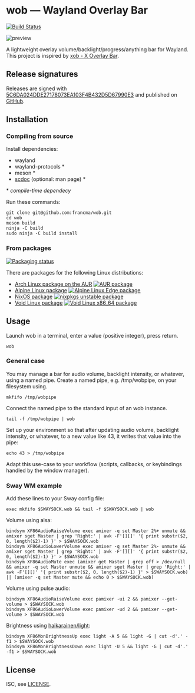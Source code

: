 # wob — Wayland Overlay Bar

[![Build Status](https://travis-ci.com/francma/wob.svg?branch=master)](https://travis-ci.com/francma/wob)

![preview](https://martinfranc.eu/wob-preview.svg)

A lightweight overlay volume/backlight/progress/anything bar for Wayland. This project is inspired by [xob - X Overlay Bar](https://github.com/florentc/xob).

## Release signatures

Releases are signed with [5C6DA024DDE27178073EA103F4B432D5D67990E3](https://keys.openpgp.org/vks/v1/by-fingerprint/5C6DA024DDE27178073EA103F4B432D5D67990E3) and published on [GitHub](https://github.com/francma/wob/releases).

## Installation

### Compiling from source

Install dependencies:

- wayland
- wayland-protocols \*
- meson \*
- [scdoc](https://git.sr.ht/~sircmpwn/scdoc) (optional: man page) \*

\* _compile-time dependecy_

Run these commands:

```
git clone git@github.com:francma/wob.git
cd wob
meson build
ninja -C build
sudo ninja -C build install
```

### From packages

[![Packaging status](https://repology.org/badge/tiny-repos/wob.svg)](https://repology.org/project/wob/versions)

There are packages for the following Linux distributions:

- [Arch Linux package on the AUR](https://aur.archlinux.org/packages/wob/) [![AUR package](https://repology.org/badge/version-for-repo/aur/wob.svg?header=)](https://repology.org/project/wob/versions)
- [Alpine Linux package](https://pkgs.alpinelinux.org/packages?name=wob&branch=edge) [![Alpine Linux Edge package](https://repology.org/badge/version-for-repo/alpine_edge/wob.svg?header=)](https://repology.org/project/wob/versions)
- [NixOS package](https://github.com/NixOS/nixpkgs/blob/master/pkgs/tools/misc/wob/default.nix) [![nixpkgs unstable package](https://repology.org/badge/version-for-repo/nix_unstable/wob.svg?header=)](https://repology.org/project/wob/versions)
- [Void Linux package](https://github.com/void-linux/void-packages/blob/master/srcpkgs/wob/template) [![Void Linux x86_64 package](https://repology.org/badge/version-for-repo/void_x86_64/wob.svg?header=)](https://repology.org/project/wob/versions)

## Usage

Launch wob in a terminal, enter a value (positive integer), press return.

```
wob
```

### General case

You may manage a bar for audio volume, backlight intensity, or whatever, using a named pipe. Create a named pipe, e.g. /tmp/wobpipe, on your filesystem using.

```
mkfifo /tmp/wobpipe
```

Connect the named pipe to the standard input of an wob instance.

```
tail -f /tmp/wobpipe | wob
```

Set up your environment so that after updating audio volume, backlight intensity, or whatever, to a new value like 43, it writes that value into the pipe:

```
echo 43 > /tmp/wobpipe
```

Adapt this use-case to your workflow (scripts, callbacks, or keybindings handled by the window manager).

### Sway WM example

Add these lines to your Sway config file:

```
exec mkfifo $SWAYSOCK.wob && tail -f $SWAYSOCK.wob | wob
```

Volume using alsa:

```
bindsym XF86AudioRaiseVolume exec amixer -q set Master 2%+ unmute && amixer sget Master | grep 'Right:' | awk -F'[][]' '{ print substr($2, 0, length($2)-1) }' > $SWAYSOCK.wob
bindsym XF86AudioLowerVolume exec amixer -q set Master 2%- unmute && amixer sget Master | grep 'Right:' | awk -F'[][]' '{ print substr($2, 0, length($2)-1) }' > $SWAYSOCK.wob
bindsym XF86AudioMute exec (amixer get Master | grep off > /dev/null && amixer -q set Master unmute && amixer sget Master | grep 'Right:' | awk -F'[][]' '{ print substr($2, 0, length($2)-1) }' > $SWAYSOCK.wob) || (amixer -q set Master mute && echo 0 > $SWAYSOCK.wob)
```

Volume using pulse audio:

```
bindsym XF86AudioRaiseVolume exec pamixer -ui 2 && pamixer --get-volume > $SWAYSOCK.wob
bindsym XF86AudioLowerVolume exec pamixer -ud 2 && pamixer --get-volume > $SWAYSOCK.wob
```

Brightness using [haikarainen/light](https://github.com/haikarainen/light):

```
bindsym XF86MonBrightnessUp exec light -A 5 && light -G | cut -d'.' -f1 > $SWAYSOCK.wob
bindsym XF86MonBrightnessDown exec light -U 5 && light -G | cut -d'.' -f1 > $SWAYSOCK.wob
```

## License

ISC, see [LICENSE](/LICENSE).
